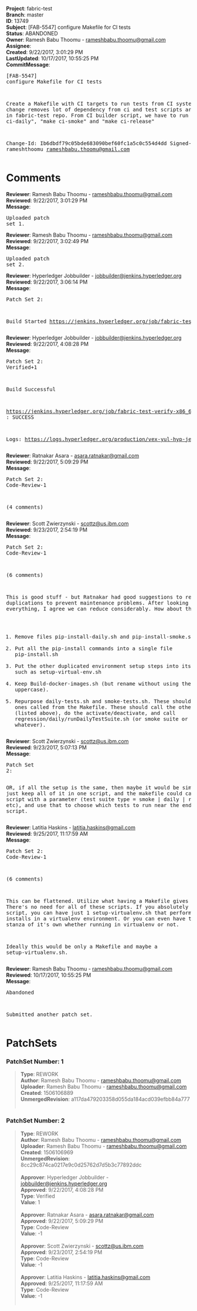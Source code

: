 <strong>Project</strong>: fabric-test<br><strong>Branch</strong>: master<br><strong>ID</strong>: 13749<br><strong>Subject</strong>: [FAB-5547] configure Makefile for CI tests<br><strong>Status</strong>: ABANDONED<br><strong>Owner</strong>: Ramesh Babu Thoomu - rameshbabu.thoomu@gmail.com<br><strong>Assignee</strong>:<br><strong>Created</strong>: 9/22/2017, 3:01:29 PM<br><strong>LastUpdated</strong>: 10/17/2017, 10:55:25 PM<br><strong>CommitMessage</strong>:<br><pre>[FAB-5547] configure Makefile for CI tests

Create a Makefile with CI targets to run tests from CI system.
this change removes lot of dependency from ci and test scripts are
maintained in fabric-test repo. From CI builder script, we have to
run "make ci-daily", "make ci-smoke" and "make ci-release"

Change-Id: Ib6dbdf79c05bde683090bef60fc1a5c0c554d4dd
Signed-off-by: rameshthoomu <rameshbabu.thoomu@gmail.com>
</pre><h1>Comments</h1><strong>Reviewer</strong>: Ramesh Babu Thoomu - rameshbabu.thoomu@gmail.com<br><strong>Reviewed</strong>: 9/22/2017, 3:01:29 PM<br><strong>Message</strong>: <pre>Uploaded patch set 1.</pre><strong>Reviewer</strong>: Ramesh Babu Thoomu - rameshbabu.thoomu@gmail.com<br><strong>Reviewed</strong>: 9/22/2017, 3:02:49 PM<br><strong>Message</strong>: <pre>Uploaded patch set 2.</pre><strong>Reviewer</strong>: Hyperledger Jobbuilder - jobbuilder@jenkins.hyperledger.org<br><strong>Reviewed</strong>: 9/22/2017, 3:06:14 PM<br><strong>Message</strong>: <pre>Patch Set 2:

Build Started https://jenkins.hyperledger.org/job/fabric-test-verify-x86_64/76/</pre><strong>Reviewer</strong>: Hyperledger Jobbuilder - jobbuilder@jenkins.hyperledger.org<br><strong>Reviewed</strong>: 9/22/2017, 4:08:28 PM<br><strong>Message</strong>: <pre>Patch Set 2: Verified+1

Build Successful 

https://jenkins.hyperledger.org/job/fabric-test-verify-x86_64/76/ : SUCCESS

Logs: https://logs.hyperledger.org/production/vex-yul-hyp-jenkins-1/fabric-test-verify-x86_64/76</pre><strong>Reviewer</strong>: Ratnakar Asara - asara.ratnakar@gmail.com<br><strong>Reviewed</strong>: 9/22/2017, 5:09:29 PM<br><strong>Message</strong>: <pre>Patch Set 2: Code-Review-1

(4 comments)</pre><strong>Reviewer</strong>: Scott Zwierzynski - scottz@us.ibm.com<br><strong>Reviewed</strong>: 9/23/2017, 2:54:19 PM<br><strong>Message</strong>: <pre>Patch Set 2: Code-Review-1

(6 comments)

This is good stuff - but Ratnakar had good suggestions to reduce duplications to prevent maintenance problems. After looking at everything, I agree we can reduce considerably. How about this:

1. Remove files pip-install-daily.sh and pip-install-smoke.sh
2. Put all the pip-install commands into a single file pip-install.sh
3. Put the other duplicated environment setup steps into its own file such as setup-virtual-env.sh
4. Keep Build-docker-images.sh (but rename without using the uppercase).
5. Repurpose daily-tests.sh and smoke-tests.sh. These should be the ones called from the Makefile. These should call the other helper files (listed above), do the activate/deactivate, and call regression/daily/runDailyTestSuite.sh (or smoke suite or whatever).</pre><strong>Reviewer</strong>: Scott Zwierzynski - scottz@us.ibm.com<br><strong>Reviewed</strong>: 9/23/2017, 5:07:13 PM<br><strong>Message</strong>: <pre>Patch Set 2:

OR, if all the setup is the same, then maybe it would be simpler to just keep all of it in one script, and the makefile could call that script with a parameter (test suite type = smoke | daily | regression | etc), and use that to choose which tests to run near the end of the script.</pre><strong>Reviewer</strong>: Latitia Haskins - latitia.haskins@gmail.com<br><strong>Reviewed</strong>: 9/25/2017, 11:17:59 AM<br><strong>Message</strong>: <pre>Patch Set 2: Code-Review-1

(6 comments)

This can be flattened. Utilize what having a Makefile gives you. There's no need for all of these scripts. If you absolutely want a script, you can have just 1 setup-virtualenv.sh that performs pip installs in a virtualenv environment. Or you can even have that in a stanza of it's own whether running in virtualenv or not. 

Ideally this would be only a Makefile and maybe a setup-virtualenv.sh.</pre><strong>Reviewer</strong>: Ramesh Babu Thoomu - rameshbabu.thoomu@gmail.com<br><strong>Reviewed</strong>: 10/17/2017, 10:55:25 PM<br><strong>Message</strong>: <pre>Abandoned

Submitted another patch set.</pre><h1>PatchSets</h1><h3>PatchSet Number: 1</h3><blockquote><strong>Type</strong>: REWORK<br><strong>Author</strong>: Ramesh Babu Thoomu - rameshbabu.thoomu@gmail.com<br><strong>Uploader</strong>: Ramesh Babu Thoomu - rameshbabu.thoomu@gmail.com<br><strong>Created</strong>: 1506106889<br><strong>UnmergedRevision</strong>: a117da479203358d055da184acd039efbb84a777<br><br></blockquote><h3>PatchSet Number: 2</h3><blockquote><strong>Type</strong>: REWORK<br><strong>Author</strong>: Ramesh Babu Thoomu - rameshbabu.thoomu@gmail.com<br><strong>Uploader</strong>: Ramesh Babu Thoomu - rameshbabu.thoomu@gmail.com<br><strong>Created</strong>: 1506106969<br><strong>UnmergedRevision</strong>: 8cc29c874ca0217e9c0d25762d7d5b3c77892ddc<br><br><strong>Approver</strong>: Hyperledger Jobbuilder - jobbuilder@jenkins.hyperledger.org<br><strong>Approved</strong>: 9/22/2017, 4:08:28 PM<br><strong>Type</strong>: Verified<br><strong>Value</strong>: 1<br><br><strong>Approver</strong>: Ratnakar Asara - asara.ratnakar@gmail.com<br><strong>Approved</strong>: 9/22/2017, 5:09:29 PM<br><strong>Type</strong>: Code-Review<br><strong>Value</strong>: -1<br><br><strong>Approver</strong>: Scott Zwierzynski - scottz@us.ibm.com<br><strong>Approved</strong>: 9/23/2017, 2:54:19 PM<br><strong>Type</strong>: Code-Review<br><strong>Value</strong>: -1<br><br><strong>Approver</strong>: Latitia Haskins - latitia.haskins@gmail.com<br><strong>Approved</strong>: 9/25/2017, 11:17:59 AM<br><strong>Type</strong>: Code-Review<br><strong>Value</strong>: -1<br><br></blockquote>